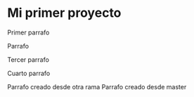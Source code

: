 
# Mi primer proyecto

Primer parrafo

Parrafo

Tercer parrafo

Cuarto parrafo

Parrafo creado desde otra rama
Parrafo creado desde master
